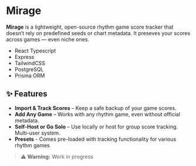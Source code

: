 # Mirage

**Mirage** is a lightweight, open-source rhythm game score tracker that doesn’t rely on predefined seeds or chart metadata. It preseves your scores across games — even niche ones.
- React Typescript
- Express
- TailwindCSS
- PostgreSQL
- Prisma ORM

## ✨ Features
- **Import & Track Scores** – Keep a safe backup of your game scores.
- **Add Any Game** – Works with any rhythm game, even without official metadata.
- **Self-Host or Go Solo** – Use locally or host for group score tracking. Multi-user system.
- **Presets** - Comes pre-loaded with tracking functionality for various rhythm games

> ⚠️ **Warning:** Work in progress

